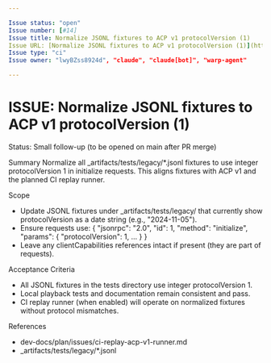 ```yaml
---

Issue status: "open"
Issue number: [#14]
Issue title: Normalize JSONL fixtures to ACP v1 protocolVersion (1)
Issue URL: [Normalize JSONL fixtures to ACP v1 protocolVersion (1)](https://github.com/lwyBZss8924d/ACPLazyBridge/issues/14)
Issue type: "ci"
Issue owner: "lwyBZss8924d", "claude", "claude[bot]", "warp-agent"

---
```


# ISSUE: Normalize JSONL fixtures to ACP v1 protocolVersion (1)

Status: Small follow-up (to be opened on main after PR merge)

Summary
Normalize all _artifacts/tests/legacy/*.jsonl fixtures to use integer protocolVersion 1 in initialize requests. This aligns fixtures with ACP v1 and the planned CI replay runner.

Scope

- Update JSONL fixtures under _artifacts/tests/legacy/ that currently show protocolVersion as a date string (e.g., "2024-11-05").
- Ensure requests use: { "jsonrpc": "2.0", "id": 1, "method": "initialize", "params": { "protocolVersion": 1, ... } }
- Leave any clientCapabilities references intact if present (they are part of requests).

Acceptance Criteria

- All JSONL fixtures in the tests directory use integer protocolVersion 1.
- Local playback tests and documentation remain consistent and pass.
- CI replay runner (when enabled) will operate on normalized fixtures without protocol mismatches.

References

- dev-docs/plan/issues/ci-replay-acp-v1-runner.md
- _artifacts/tests/legacy/*.jsonl
